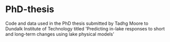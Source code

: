 # PhD-thesis
Code and data used in the PhD thesis submitted by Tadhg Moore to Dundalk Institute of Technology titled 'Predicting in-lake responses to short and long-term changes using lake physical models' 
